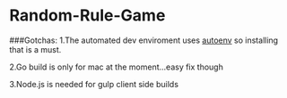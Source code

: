Random-Rule-Game
================

###Gotchas:
1.The automated dev enviroment uses [autoenv](https://github.com/kennethreitz/autoenv) so installing that is a must. 

2.Go build is only for mac at the moment...easy fix though

3.Node.js is needed for gulp client side builds
